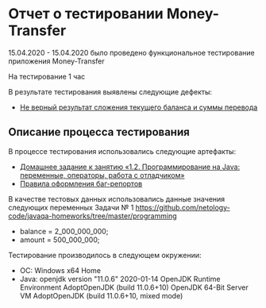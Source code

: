 # **Отчет о тестировании Money-Transfer**
15.04.2020 - 15.04.2020 было проведено функциональное тестирование приложения Money-Transfer

На тестирование 1 час

В результате тестирования выявлены следующие дефекты:
* [Не верный результат сложения текущего баланса и суммы перевода](https://github.com/VeraOm/Java.2.1-Task-Money-Transfer./issues/1)
## Описание процесса тестирования

В процессе тестирования использовались следующие артефакты:
* [Домашнее задание к занятию «1.2. Программирование на Java: переменные, операторы, работа с отладчиком»](https://github.com/netology-code/javaqa-homeworks/tree/master/programming)
* [Правила оформления баг-репортов](https://github.com/netology-code/javaqa-homeworks/blob/master/report-requirements.md)

В качестве тестовых данных использовались данные значения следующих переменных Задачи № 1 https://github.com/netology-code/javaqa-homeworks/tree/master/programming
* balance = 2_000_000_000;
* amount = 500_000_000;


Тестирование производилось в следующем окружении:
*  ОС: Windows x64 Home
* Java: openjdk version "11.0.6" 2020-01-14
   OpenJDK Runtime Environment AdoptOpenJDK (build 11.0.6+10)
   OpenJDK 64-Bit Server VM AdoptOpenJDK (build 11.0.6+10, mixed mode)
 
